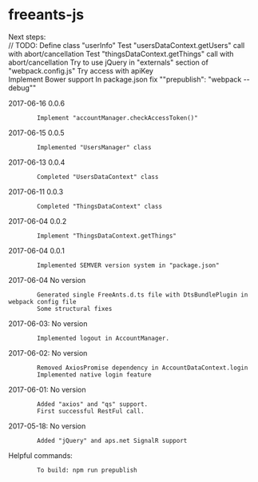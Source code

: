 # freeants-js

Next steps:            
            // TODO: Define class "userInfo"
            Test "usersDataContext.getUsers" call with abort/cancellation
            Test "thingsDataContext.getThings" call with abort/cancellation
            Try to use jQuery in "externals" section of "webpack.config.js"
            Try access with apiKey            
            Implement Bower support
            In package.json fix ""prepublish": "webpack --debug""

2017-06-16  0.0.6

            Implement "accountManager.checkAccessToken()"

2017-06-15  0.0.5

            Implemented "UsersManager" class

2017-06-13  0.0.4

            Completed "UsersDataContext" class

2017-06-11  0.0.3

            Completed "ThingsDataContext" class

2017-06-04  0.0.2
            
            Implement "ThingsDataContext.getThings"

2017-06-04  0.0.1

            Implemented SEMVER version system in "package.json"

2017-06-04  No version

            Generated single FreeAnts.d.ts file with DtsBundlePlugin in webpack config file
            Some structural fixes

2017-06-03: No version

            Implemented logout in AccountManager.

2017-06-02: No version

            Removed AxiosPromise dependency in AccountDataContext.login
            Implemented native login feature

2017-06-01: No version

            Added "axios" and "qs" support.
            First successful RestFul call.

2017-05-18: No version

            Added "jQuery" and aps.net SignalR support

Helpful commands:

            To build: npm run prepublish
